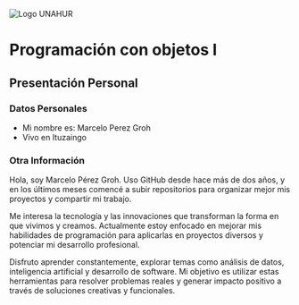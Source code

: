![Logo UNAHUR](./UNAHUR.png)

# Programación con objetos I
## Presentación Personal

### Datos Personales
- Mi nombre es: Marcelo Perez Groh
- Vivo en Ituzaingo


### Otra Información
Hola, soy Marcelo Pérez Groh. Uso GitHub desde hace más de dos años, y en los últimos meses comencé a subir repositorios para organizar mejor mis proyectos y compartir mi trabajo.

Me interesa la tecnología y las innovaciones que transforman la forma en que vivimos y creamos. Actualmente estoy enfocado en mejorar mis habilidades de programación para aplicarlas en proyectos diversos y potenciar mi desarrollo profesional.

Disfruto aprender constantemente, explorar temas como análisis de datos, inteligencia artificial y desarrollo de software. Mi objetivo es utilizar estas herramientas para resolver problemas reales y generar impacto positivo a través de soluciones creativas y funcionales.



